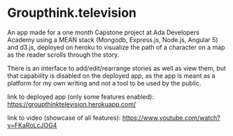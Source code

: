 # Groupthink.television

An app made for a one month Capstone project at Ada Developers Academy using a MEAN stack (Mongodb, Express.js, Node.js, Angular 5) and d3.js, deployed on heroku to visualize the path of a character on a map as the reader scrolls through the story.

There is an interface to add/edit/rearrange stories as well as view them, but that capability is disabled on the deployed app, as the app is meant as a platform for my own writing and not a tool to be used by the public.


link to deployed app (only some features enabled):
https://groupthinktelevision.herokuapp.com/

link to video (showcase of all features): 
https://www.youtube.com/watch?v=FKaRoLcJOG4

